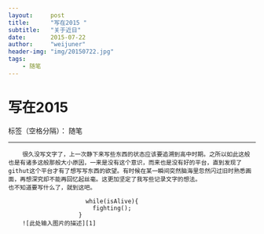 ```yaml
---
layout:     post
title:      "写在2015 "
subtitle:   "关于近日"
date:       2015-07-22
author:     "weijuner"
header-img: "img/20150722.jpg"
tags:
    - 随笔
---
```

# 写在2015

标签（空格分隔）： 随笔

---


        很久没写文字了，上一次静下来写些东西的状态应该要追溯到高中时期。之所以如此这般也是有诸多这般那般大小原因，一来是没有这个意识，而来也是没有好的平台，直到发现了githut这个平台才有了想写写东西的欲望。有时候在某一瞬间突然脑海里忽然闪过旧时熟悉画面，再想深究却不能再回忆起丝毫。这更加坚定了我写些记录文字的想法。
    也不知道要写什么了，就到这吧。

                          while(isAlive){
                            fighting();
                        }
        ![此处输入图片的描述][1]

 


 


  [1]: weijuner.github.io/img/20150722.jpg